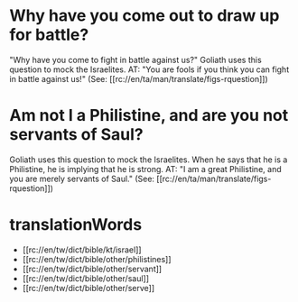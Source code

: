 # Why have you come out to draw up for battle?

"Why have you come to fight in battle against us?" Goliath uses this question to mock the Israelites. AT: "You are fools if you think you can fight in battle against us!" (See: [[rc://en/ta/man/translate/figs-rquestion]])

# Am not I a Philistine, and are you not servants of Saul?

Goliath uses this question to mock the Israelites. When he says that he is a Philistine, he is implying that he is strong. AT: "I am a great Philistine, and you are merely servants of Saul." (See: [[rc://en/ta/man/translate/figs-rquestion]])

# translationWords

* [[rc://en/tw/dict/bible/kt/israel]]
* [[rc://en/tw/dict/bible/other/philistines]]
* [[rc://en/tw/dict/bible/other/servant]]
* [[rc://en/tw/dict/bible/other/saul]]
* [[rc://en/tw/dict/bible/other/serve]]